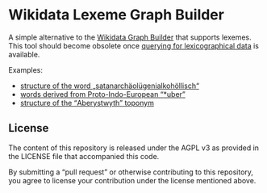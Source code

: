 # Wikidata Lexeme Graph Builder

A simple alternative to the [Wikidata Graph Builder](https://angryloki.github.io/wikidata-graph-builder/) that supports lexemes.
This tool should become obsolete once [querying for lexicographical data](https://phabricator.wikimedia.org/T193645) is available.

Examples:
* [structure of the word <q lang="de" style="quotes: '„' '“'">satanarchäolügenialkohöllisch</q>](https://lucaswerkmeister.github.io/wikidata-lexeme-graph-builder/?subjects=L129&predicates=P5191)
* [words derived from Proto-Indo-European <q lang="mis-x-Q37178">*uber</q>](https://lucaswerkmeister.github.io/wikidata-lexeme-graph-builder/?subjects=L2087&predicates=P5191)
* [structure of the <q>Aberystwyth</q> toponym](https://lucaswerkmeister.github.io/wikidata-lexeme-graph-builder/?subjects=L4730&predicates=P5191%2CP5238)

## License

The content of this repository is released under the AGPL v3 as provided in the LICENSE file that accompanied this code.

By submitting a “pull request” or otherwise contributing to this repository, you agree to license your contribution under the license mentioned above.
